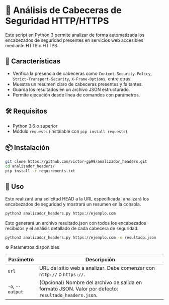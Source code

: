 # 🔐 Análisis de Cabeceras de Seguridad HTTP/HTTPS

Este script en Python 3 permite analizar de forma automatizada los encabezados de seguridad presentes en servicios web accesibles mediante HTTP o HTTPS.

## 🚀 Características

- Verifica la presencia de cabeceras como `Content-Security-Policy`, `Strict-Transport-Security`, `X-Frame-Options`, entre otras.
- Muestra un resumen claro de cabeceras presentes y faltantes.
- Guarda los resultados en un archivo JSON estructurado.
- Permite ejecución desde línea de comandos con parámetros.

## 🛠️ Requisitos

- Python 3.6 o superior
- Módulo `requests` (instalable con `pip install requests`)



## 📦 Instalación

```bash
git clone https://github.com/victor-gp99/analizador_headers.git
cd analizador_headers/
pip install -r requirements.txt
```

## 🧪 Uso

Esto realizará una solicitud HEAD a la URL especificada, analizará los encabezados de seguridad y mostrará un resumen en la consola.
```bash
python3 analizador_headers.py https://ejemplo.com
```

Esto generará un archivo resultado.json con todos los encabezados recibidos y el análisis detallado de cada cabecera de seguridad.
```bash
python3 analizador_headers.py https://ejemplo.com -o resultado.json
```

⚙️ Parámetros disponibles

| Parámetro     | Descripción                                                                 |
|---------------|-----------------------------------------------------------------------------|
| `url`         | URL del sitio web a analizar. Debe comenzar con `http://` o `https://`.   |
| `-o`, `--output` | (Opcional) Nombre del archivo de salida en formato JSON. Valor por defecto: `resultado_headers.json`. |



